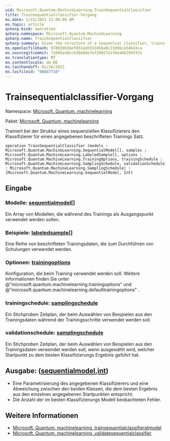 ```yaml
---
uid: Microsoft.Quantum.MachineLearning.TrainSequentialClassifier
title: Trainsequentialclassifier-Vorgang
ms.date: 1/23/2021 12:00:00 AM
ms.topic: article
qsharp.kind: operation
qsharp.namespace: Microsoft.Quantum.MachineLearning
qsharp.name: TrainSequentialClassifier
qsharp.summary: Given the structure of a sequential classifier, trains the classifier on a given labeled training set.
ms.openlocfilehash: 97865965bef831eeb53245ba0c23d6bce54643ca
ms.sourcegitcommit: 71605ea9cc630e84e7ef29027e1f0ea06299747e
ms.translationtype: MT
ms.contentlocale: de-DE
ms.lasthandoff: 01/26/2021
ms.locfileid: "98847710"
---
```

# <a name="trainsequentialclassifier-operation"></a>Trainsequentialclassifier-Vorgang

Namespace: [Microsoft. Quantum. machinelearning](xref:Microsoft.Quantum.MachineLearning)

Paket: [Microsoft. Quantum. machinelearning](https://nuget.org/packages/Microsoft.Quantum.MachineLearning)


Trainiert bei der Struktur eines sequenziellen Klassifizierers den Klassifizierer für einen angegebenen beschrifteten Trainings Satz.

```qsharp
operation TrainSequentialClassifier (models : Microsoft.Quantum.MachineLearning.SequentialModel[], samples : Microsoft.Quantum.MachineLearning.LabeledSample[], options : Microsoft.Quantum.MachineLearning.TrainingOptions, trainingSchedule : Microsoft.Quantum.MachineLearning.SamplingSchedule, validationSchedule : Microsoft.Quantum.MachineLearning.SamplingSchedule) : (Microsoft.Quantum.MachineLearning.SequentialModel, Int)
```


## <a name="input"></a>Eingabe

### <a name="models--sequentialmodel"></a>Modelle: [sequentialmodel](xref:Microsoft.Quantum.MachineLearning.SequentialModel)[]

Ein Array von Modellen, die während des Trainings als Ausgangspunkt verwendet werden sollen.


### <a name="samples--labeledsample"></a>Beispiele: [labeledsample](xref:Microsoft.Quantum.MachineLearning.LabeledSample)[]

Eine Reihe von beschrifteten Trainingsdaten, die zum Durchführen von Schulungen verwendet werden.


### <a name="options--trainingoptions"></a>Optionen: [trainingoptions](xref:Microsoft.Quantum.MachineLearning.TrainingOptions)

Konfiguration, die beim Training verwendet werden soll. Weitere Informationen finden Sie unter @"microsoft.quantum.machinelearning.trainingoptions" und @"microsoft.quantum.machinelearning.defaulttrainingoptions" .


### <a name="trainingschedule--samplingschedule"></a>trainingschedule: [samplingschedule](xref:Microsoft.Quantum.MachineLearning.SamplingSchedule)

Ein Stichproben Zeitplan, der beim Auswählen von Beispielen aus den Trainingsdaten während der Trainingsschritte verwendet werden soll.


### <a name="validationschedule--samplingschedule"></a>validationschedule: [samplingschedule](xref:Microsoft.Quantum.MachineLearning.SamplingSchedule)

Ein Stichproben Zeitplan, der beim Auswählen von Beispielen aus den Trainingsdaten verwendet werden soll, wenn ausgewählt wird, welcher Startpunkt zu dem besten Klassifizierungs Ergebnis geführt hat.



## <a name="output--sequentialmodelint"></a>Ausgabe: ([sequentialmodel](xref:Microsoft.Quantum.MachineLearning.SequentialModel),[int](xref:microsoft.quantum.lang-ref.int))

- Eine Parametrisierung des angegebenen Klassifizierers und eine Abweichung zwischen den beiden Klassen, die dem besten Ergebnis aus den einzelnen angegebenen Startpunkten entspricht.
- Die Anzahl der im besten Klassifizierungs Modell beobachteten Fehler.

## <a name="see-also"></a>Weitere Informationen

- [Microsoft. Quantum. machinelearning. trainsequentialclassifieratmodel](xref:Microsoft.Quantum.MachineLearning.TrainSequentialClassifierAtModel)
- [Microsoft. Quantum. machinelearning. validatesequentialclassifier](xref:Microsoft.Quantum.MachineLearning.ValidateSequentialClassifier)